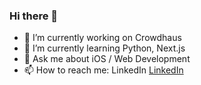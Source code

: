 ### Hi there 👋
- 🔭 I’m currently working on Crowdhaus
- 🌱 I’m currently learning Python, Next.js
- 💬 Ask me about iOS / Web Development
- 📫 How to reach me: LinkedIn [LinkedIn](https://www.linkedin.com/in/mitk8)
<!--
**andrey-mitko/andrey-mitko** is a ✨ _special_ ✨ repository because its `README.md` (this file) appears on your GitHub profile.

Here are some ideas to get you started:

- 🔭 I’m currently working on ...
- 🌱 I’m currently learning ...
- 👯 I’m looking to collaborate on ...
- 🤔 I’m looking for help with ...
- 💬 Ask me about ...
- 📫 How to reach me: ...
- 😄 Pronouns: ...
- ⚡ Fun fact: ...
-->

